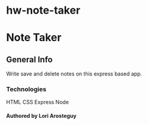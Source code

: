# hw-note-taker
# Note Taker
## General Info  
Write save and delete notes on this express based app.  

### Technologies  
HTML
CSS
Express
Node

#### Authored by Lori Arosteguy